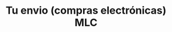 ---
title: "Tu envio (compras electrónicas) MLC"
url: /ciudad-de-san-jose-de-las-lajas/tu-envio-compras-electronicas-mlc/
shop: comodidad
---